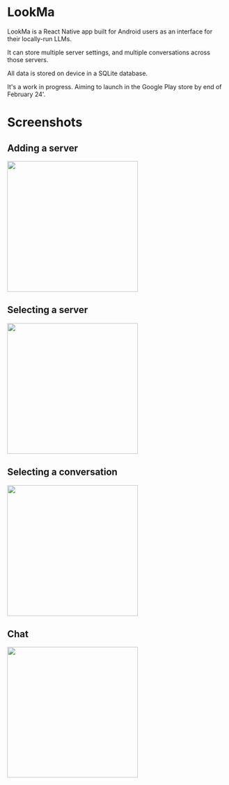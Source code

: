 # LookMa

LookMa is a React Native app built for Android users as an interface for their locally-run LLMs.

It can store multiple server settings, and multiple conversations across those servers. 

All data is stored on device in a SQLite database.

It's a work in progress. Aiming to launch in the Google Play store by end of February 24'.

# Screenshots

## Adding a server

<img src="https://i.imgur.com/qmf6I4p.jpeg" width="300">

## Selecting a server

<img src="https://i.imgur.com/lgIQOvr.jpeg" width="300"> 

## Selecting a conversation

<img src="https://i.imgur.com/WmedDTX.jpeg" width="300"> 

## Chat

<img src="https://i.imgur.com/wRpH5fU.jpeg" width="300"> 